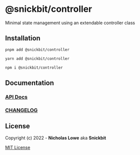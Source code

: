 # @snickbit/controller

<!--START_SECTION:readmes-description-->

Minimal state management using an extendable controller class

<!--END_SECTION:readmes-description-->

## Installation
```bash
pnpm add @snickbit/controller
```

```bash
yarn add @snickbit/controller
```

```bash
npm i @snickbit/controller
```

## Documentation

### [API Docs](https://github.com/snickbit/controller/blob/main/docs/README.md)

### [CHANGELOG](https://github.com/snickbit/controller/blob/main/CHANGELOG.md)

## License

Copyright (c) 2022 - **Nicholas Lowe** aka **Snickbit**

[MIT License](https://github.com/snickbit/controller/blob/main/LICENSE)
